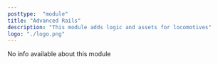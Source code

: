```yaml
---
posttype:  "module"  
title: "Advanced Rails"
description: "This module adds logic and assets for locomotives"
logo: "./logo.png"
---
```

No info available about this module
